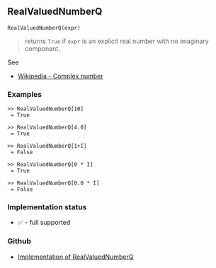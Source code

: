 ## RealValuedNumberQ

```
RealValuedNumberQ(expr)
```
> returns `True` if `expr` is an explicit real number with no imaginary component.

See
* [Wikipedia - Complex number](https://en.wikipedia.org/wiki/Complex_number)

### Examples

```
>> RealValuedNumberQ[10]
 = True
 
>> RealValuedNumberQ[4.0]
 = True
 
>> RealValuedNumberQ[1+I]
 = False
 
>> RealValuedNumberQ[0 * I]
 = True
 
>> RealValuedNumberQ[0.0 * I]
 = False
```






### Implementation status

* &#x2705; - full supported

### Github

* [Implementation of RealValuedNumberQ](https://github.com/axkr/symja_android_library/blob/master/symja_android_library/matheclipse-core/src/main/java/org/matheclipse/core/builtin/PredicateQ.java#L1267) 
